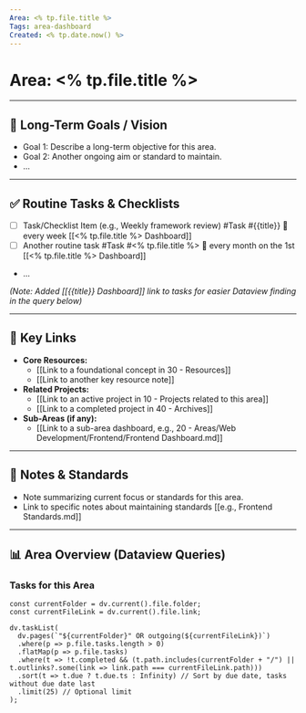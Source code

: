```yaml
---
Area: <% tp.file.title %>
Tags: area-dashboard
Created: <% tp.date.now() %>
---
```


# Area: <% tp.file.title %>

---

## 🎯 Long-Term Goals / Vision

*   Goal 1: Describe a long-term objective for this area.
*   Goal 2: Another ongoing aim or standard to maintain.
*   ...

---

## ✅ Routine Tasks & Checklists

*   [ ] Task/Checklist Item (e.g., Weekly framework review) #Task #{{title}} 🔁 every week [[<% tp.file.title %> Dashboard]]
*   [ ] Another routine task #Task #<% tp.file.title %> 🔁 every month on the 1st [[<% tp.file.title %> Dashboard]]
*   ...

*(Note: Added [[{{title}} Dashboard]] link to tasks for easier Dataview finding in the query below)*

---

## 🔗 Key Links

*   **Core Resources:**
    *   [[Link to a foundational concept in 30 - Resources]]
    *   [[Link to another key resource note]]
*   **Related Projects:**
    *   [[Link to an active project in 10 - Projects related to this area]]
    *   [[Link to a completed project in 40 - Archives]]
*   **Sub-Areas (if any):**
    *   [[Link to a sub-area dashboard, e.g., 20 - Areas/Web Development/Frontend/Frontend Dashboard.md]]

---

## 📝 Notes & Standards

*   Note summarizing current focus or standards for this area.
*   Link to specific notes about maintaining standards [[e.g., Frontend Standards.md]]

---

## 📊 Area Overview (Dataview Queries)

### Tasks for this Area

```dataviewjs
const currentFolder = dv.current().file.folder;
const currentFileLink = dv.current().file.link;

dv.taskList(
  dv.pages(`"${currentFolder}" OR outgoing(${currentFileLink})`)
  .where(p => p.file.tasks.length > 0)
  .flatMap(p => p.file.tasks)
  .where(t => !t.completed && (t.path.includes(currentFolder + "/") || t.outlinks?.some(link => link.path === currentFileLink.path)))
  .sort(t => t.due ? t.due.ts : Infinity) // Sort by due date, tasks without due date last
  .limit(25) // Optional limit
);